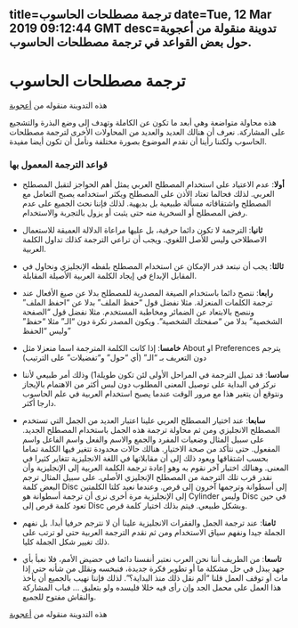 title=ترجمة مصطلحات الحاسوب
date=Tue, 12 Mar 2019 09:12:44 GMT
desc=تدوينة منقولة من أعجوبة حول بعض القواعد في ترجمة مصطلحات الحاسوب.
----------------------
# ترجمة مصطلحات الحاسوب

هذه التدوينة منقوله من [أعجوبة](https://ojuba.org/ترجمة_المصطلحات)

هذه محاولة متواضعة وهي أبعد ما تكون عن الكاملة وتهدف إلى وضع البذرة والتشجيع على المشاركة. نعرف أن هنالك العديد والعديد من المحاولات الأخرى لترجمة مصطلحات الحاسوب ولكننا رأينا أن نقدم الموضوع بصورة مختلفة ونأمل أن تكون أيضا مفيدة.

### قواعد الترجمة المعمول بها
- **أولا**: عدم الاعتياد على استخدام المصطلح العربي يمثل أهم الحواجز لتقبل المصطلح العربي. لذلك فحالما تعتاد الأذن على المصطلح ويكثر استخدامه يصبح التعامل مع المصطلح واشتقاقاته مسألة طبيعية بل بديهية. لذلك فإننا نحث الجميع على عدم رفض المصطلح أو السخرية منه حتى يثبت أو يزول بالتجربة والاستخدام.


- **ثانيا**: الترجمة لا تكون دائما حرفية، بل عليها مراعاة الدلالة العميقة للاستعمال الاصطلاحي وليس للأصل اللغوي. ويجب أن تراعي الترجمة كذلك تداول الكلمة العربية.


- **ثالثا**: يجب أن نبتعد قدر الإمكان عن استخدام المصطلح بلفظه الإنجليزي ونحاول في المقابل الإبداع في إيجاد الكلمة العربية الأصيلة المقابلة.


- **رابعا**: ننصح دائما باستخدام الصيغة المصدرية للمصطلح بدلا عن صيغ الأفعال عند ترجمة الكلمات المنعزلة. مثلا نفضل قول “حفظ الملف” بدلا عن “احفظ الملف” وننصح بالابتعاد عن الضمائر ومخاطبة المستخدم. مثلا نفضل قول “الصفحة الشخصية” بدلا من “صفحتك الشخصية”. ويكون المصدر نكرة دون “الـ” مثلا “حفظ” وليس “الحفظ”


- **خامسا**: إذا كانت الكلمة المترجمة اسما منعزلا مثل About او Preferences يترجم دون التعريف بـ “الـ” (أي “حول” و“تفضيلات” على الترتيب)


- **سادسا**: قد تميل الترجمة في المراحل الأولى لئن تكون طويلة1) وذلك أمر طبيعي لأننا نركز في البداية على توصيل المعنى المطلوب دون لبس أكثر من الاهتمام بالإيجاز ونتوقع أن يتغير هذا مع مرور الوقت عندما يصبح استخدام العربية في علم الحاسوب دارجا أكثر.


- **سابعا**: عند اختيار المصطلح العربي علينا اعتبار العديد من الجمل التي تستخدم المصطلح الانجليزي ومن ثم محاولة ترجمة هذه الجمل باستخدام المصطلح الجديد. على سبيل المثال وضعيات المفرد والجمع والاسم والفعل واسم الفاعل واسم المفعول. حتى نتأكد من صحة الاختيار. هنالك حالات محدودة تتغير فيها الكلمة تماما بحسب اشتقاقها ويعود ذلك إلى أن مقابلاتها في اللغة الانجليزية تتغاير كثيرا في المعنى. وهنالك اختبار آخر نقوم به وهو إعادة ترجمة الكلمة العربية إلى الإنجليزية وأن نقدر قرب تلك الترجمة من المصطلح الإنجليزي الأصلي. على سبيل المثال ترجم البعض كلمة Disc إلى أسطوانة وترجمها آخرون إلى قرص. وعندما نعيد كلتا الكلمتين إلى الإنجليزية مرة أخرى نرى أن ترجمة أسطوانة هو Cylinder وليس Disc في حين تعود كلمة قرص إلى Disc وبشكل طبيعي. فيتم بذلك اختيار كلمة قرص.


- **ثامنا**: عند ترجمة الجمل والفقرات الانجليزية علينا أن لا نترجم حرفيا أبدا. بل نفهم الجملة جيدا ونفهم سياق الاستخدام ومن ثم نقدم الترجمة العربية حتى لو ترتب على ذلك تغيير شكل الجملة كليا.


- **تاسعا**: من الطريف أننا نحن العرب نعتبر أنفسنا دائما في حضيض الأمم، فلا نعبأ بأي جهد يبذل في حل مشكلة ما أو تطوير فكرة جديدة، فنبخسه ونقلل من شأنه حتي إذا مات أو توقف العمل قلنا “ألم نقل ذلك منذ البداية؟”. لذلك فإننا نهيب بالجميع أن يأخذ هذا العمل على محمل الجد وإن رأى فيه خللا فليسده ولو بتعليق … فباب المشاركة والنقاش مفتوح للجميع.

هذه التدوينة منقوله من [أعجوبة](https://ojuba.org/ترجمة_المصطلحات)